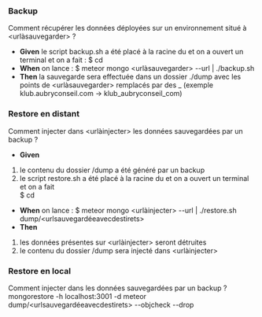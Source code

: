 ### Backup
Comment récupérer les données déployées sur un environnement situé à <urlàsauvegarder> ?
- **Given** le script backup.sh a été placé à la racine du <dbtools> et on a ouvert un terminal et on a fait :
$ cd <dbtools>
- **When** on lance :
$ meteor mongo <urlàsauvegarder> --url | ./backup.sh
- **Then** la sauvegarde sera effectuée dans un dossier ./dump avec les points de <urlàsauvegarder> remplacés par des _ (exemple klub.aubryconseil.com -> klub_aubryconseil_com)
### Restore en distant
Comment injecter dans <urlàinjecter> les données sauvegardées par un backup ?
- **Given**  
1. le contenu du dossier /dump a été généré par un backup
2. le script restore.sh a été placé à la racine du <dbtools> et on a ouvert un terminal et on a fait  
$ cd <dbtools>
- **When** on lance :
$ meteor mongo <urlàinjecter> --url | ./restore.sh dump/<urlsauvegardéeavecdestirets>
- **Then** 
1. les données présentes sur <urlàinjecter> seront détruites
2. le contenu du dossier /dump sera injecté dans <urlàinjecter>
### Restore en local 
Comment injecter dans <local> les données sauvegardées par un backup ?
mongorestore -h localhost:3001 -d meteor dump/<urlsauvegardéeavecdestirets> --objcheck --drop
